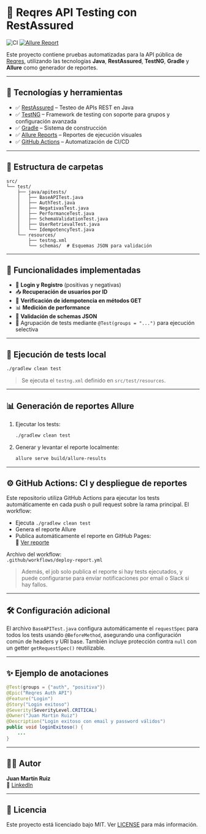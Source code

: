 # 🧪 Reqres API Testing con RestAssured

![CI](https://github.com/jmr85/reqres-restassured-tests/actions/workflows/deploy-report.yml/badge.svg)
[![Allure Report](https://img.shields.io/badge/Allure-Report-brightgreen.svg)](https://jmr85.github.io/reqres-restassured-tests/)

Este proyecto contiene pruebas automatizadas para la API pública de [Reqres](https://reqres.in), utilizando las tecnologías **Java**, **RestAssured**, **TestNG**, **Gradle** y **Allure** como generador de reportes.

---

## 🚀 Tecnologías y herramientas

- ✅ [RestAssured](https://rest-assured.io/) – Testeo de APIs REST en Java
- ✅ [TestNG](https://testng.org/) – Framework de testing con soporte para grupos y configuración avanzada
- ✅ [Gradle](https://gradle.org/) – Sistema de construcción
- ✅ [Allure Reports](https://docs.qameta.io/allure/) – Reportes de ejecución visuales
- ✅ [GitHub Actions](https://docs.github.com/en/actions) – Automatización de CI/CD

---

## 📂 Estructura de carpetas

```
src/
└── test/
    ├── java/apitests/
    │   ├── BaseAPITest.java
    │   ├── AuthTest.java
    │   ├── NegativasTest.java
    │   ├── PerformanceTest.java
    │   ├── SchemaValidationTest.java
    │   ├── UserRetrievalTest.java
    │   └── IdempotencyTest.java
    └── resources/
        ├── testng.xml
        └── schemas/  # Esquemas JSON para validación
```

---

## 📌 Funcionalidades implementadas

- 🔐 **Login y Registro** (positivas y negativas)
- 📥 **Recuperación de usuarios por ID**
- 🔄 **Verificación de idempotencia en métodos GET**
- 📊 **Medición de performance**
- 📄 **Validación de schemas JSON**
- 🔀 Agrupación de tests mediante `@Test(groups = "...")` para ejecución selectiva

---

## 🧪 Ejecución de tests local

```bash
./gradlew clean test
```

> Se ejecuta el `testng.xml` definido en `src/test/resources`.

---

## 📊 Generación de reportes Allure

1. Ejecutar los tests:
   ```bash
   ./gradlew clean test
   ```

2. Generar y levantar el reporte localmente:
   ```bash
   allure serve build/allure-results
   ```

---

## ⚙️ GitHub Actions: CI y despliegue de reportes

Este repositorio utiliza GitHub Actions para ejecutar los tests automáticamente en cada push o pull request sobre la rama principal. El workflow:

- Ejecuta `./gradlew clean test`
- Genera el reporte Allure
- Publica automáticamente el reporte en GitHub Pages:  
  📎 [Ver reporte](https://jmr85.github.io/reqres-restassured-tests/)

Archivo del workflow:  
`.github/workflows/deploy-report.yml`

> Además, el job solo publica el reporte si hay tests ejecutados, y puede configurarse para enviar notificaciones por email o Slack si hay fallos.

---

## 🛠️ Configuración adicional

El archivo `BaseAPITest.java` configura automáticamente el `requestSpec` para todos los tests usando `@BeforeMethod`, asegurando una configuración común de headers y URI base. También incluye protección contra `null` con un getter `getRequestSpec()` reutilizable.

---

## ✨ Ejemplo de anotaciones

```java
@Test(groups = {"auth", "positiva"})
@Epic("Reqres Auth API")
@Feature("Login")
@Story("Login exitoso")
@Severity(SeverityLevel.CRITICAL)
@Owner("Juan Martin Ruiz")
@Description("Login exitoso con email y password válidos")
public void loginExitoso() {
    ...
}
```

---

## 🧑‍💻 Autor

**Juan Martín Ruiz**  
📧 [LinkedIn](https://www.linkedin.com/in/juanmartinruiz/)  

---

## 📝 Licencia

Este proyecto está licenciado bajo MIT. Ver [LICENSE](LICENSE) para más información.